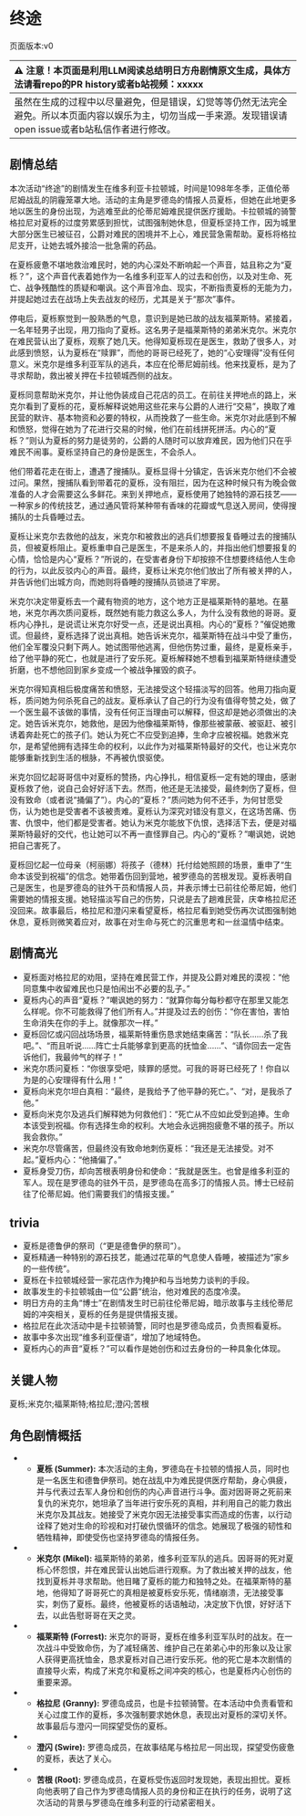 # 终途
页面版本:v0
 

| :warning: 注意！本页面是利用LLM阅读总结明日方舟剧情原文生成，具体方法请看repo的PR history或者b站视频：xxxxx           |
|:----------------------------|
| 虽然在生成的过程中以尽量避免，但是错误，幻觉等等仍然无法完全避免。所以本页面内容以娱乐为主，切勿当成一手来源。发现错误请open issue或者b站私信作者进行修改。|



## 剧情总结
本次活动“终途”的剧情发生在维多利亚卡拉顿城，时间是1098年冬季，正值伦蒂尼姆战乱的阴霾笼罩大地。活动的主角是罗德岛的情报人员夏栎，但她在此地更多地以医生的身份出现，为逃难至此的伦蒂尼姆难民提供医疗援助。卡拉顿城的骑警格拉尼对夏栎的过度劳累感到担忧，试图强制她休息，但夏栎坚持工作，因为城里大部分医生已被征召，公爵对难民的困境并不上心，难民营急需帮助。夏栎将格拉尼支开，让她去城外接洽一批急需的药品。

在夏栎疲惫不堪地救治难民时，她的内心深处不断响起一个声音，姑且称之为“夏栎？”，这个声音代表着她作为一名维多利亚军人的过去和创伤，以及对生命、死亡、战争残酷性的质疑和嘲讽。这个声音冷血、现实，不断指责夏栎的无能为力，并提起她过去在战场上失去战友的经历，尤其是关于“那次”事件。

停电后，夏栎察觉到一股熟悉的气息，意识到是她已故的战友福莱斯特。紧接着，一名年轻男子出现，用刀指向了夏栎。这名男子是福莱斯特的弟弟米克尔。米克尔在难民营认出了夏栎，观察了她几天。他得知夏栎现在是医生，救助了很多人，对此感到愤怒，认为夏栎在“赎罪”，而他的哥哥已经死了，她的“心安理得”没有任何意义。米克尔是维多利亚军队的逃兵，本应在伦蒂尼姆前线。他来找夏栎，是为了寻求帮助，救出被关押在卡拉顿城西侧的战友。

夏栎同意帮助米克尔，并让他伪装成自己花店的员工。在前往关押地点的路上，米克尔看到了夏栎的花，夏栎解释说她用这些花来与公爵的人进行“交易”，换取了难民营的默许、基本物资和必要的特权，从而挽救了一些生命。米克尔对此感到不解和愤怒，觉得在她为了花进行交易的时候，他们在前线拼死拼活。内心的“夏栎？”则认为夏栎的努力是徒劳的，公爵的人随时可以放弃难民，因为他们只在乎难民不闹事。夏栎坚持自己的身份是医生，不会杀人。

他们带着花走在街上，遭遇了搜捕队。夏栎显得十分镇定，告诉米克尔他们不会被过问。果然，搜捕队看到带着花的夏栎，没有阻拦，因为在这种时候只有为晚会做准备的人才会需要这么多鲜花。来到关押地点，夏栎使用了她独特的源石技艺——一种家乡的传统技艺，通过通风管将某种带有香味的花瓣或气息送入房间，使得搜捕队的士兵昏睡过去。

夏栎让米克尔去救他的战友，米克尔和被救出的逃兵们想要报复昏睡过去的搜捕队员，但被夏栎阻止。夏栎重申自己是医生，不是来杀人的，并指出他们想要报复的心情，恰恰是内心“夏栎？”所说的，在受害者身份下却按捺不住想要终结他人生命的行为，以此反驳内心的声音。最终，夏栎让米克尔他们放出了所有被关押的人，并告诉他们出城方向，而她则将昏睡的搜捕队员锁进了牢房。

米克尔决定带夏栎去一个藏有物资的地方，这个地方正是福莱斯特的墓地。在墓地，米克尔再次质问夏栎，既然她有能力救这么多人，为什么没有救他的哥哥。夏栎内心挣扎，是说谎让米克尔好受一点，还是说出真相。内心的“夏栎？”催促她撒谎。但最终，夏栎选择了说出真相。她告诉米克尔，福莱斯特在战斗中受了重伤，他们全军覆没只剩下两人。她试图带他逃离，但他伤势过重，最终，是夏栎亲手，给了他平静的死亡，也就是进行了安乐死。夏栎解释她不想看到福莱斯特继续遭受折磨，也不想他回到家乡变成一个被战争摧毁的疯子。

米克尔得知真相后极度痛苦和愤怒，无法接受这个轻描淡写的回答。他用刀指向夏栎，质问她为何杀死自己的战友。夏栎承认了自己的行为没有值得夸赞之处，做了一个医生最不该做的事情，没有任何正当理由可以解释，但这却是她必须做出的决定。她告诉米克尔，她救他，是因为他像福莱斯特，像那些被蒙蔽、被驱赶、被引诱着奔赴死亡的孩子们。她认为死亡不应受到追捧，生命才应被祝福。她救米克尔，是希望他拥有选择生命的权利，以此作为对福莱斯特最好的交代，也让米克尔能够重新找到生活的根脉，不再被仇恨驱使。

米克尔回忆起哥哥信中对夏栎的赞扬，内心挣扎，相信夏栎一定有她的理由，感谢夏栎救了他，说自己会好好活下去。然而，他还是无法接受，最终刺伤了夏栎，但没有致命（或者说“捅偏了”）。内心的“夏栎？”质问她为何不还手，为何甘愿受伤，认为她也是受害者不该被责难。夏栎认为深究对错没有意义，在这场苦痛、伤害、仇恨中，他们都是受害者。她认为米克尔能放下仇恨，选择活下去，便是对福莱斯特最好的交代，也让她可以不再一直怪罪自己。内心的“夏栎？”嘲讽她，说她把自己害死了。

夏栎回忆起一位母亲（柯丽娜）将孩子（德林）托付给她照顾的场景，重申了“生命本该受到祝福”的信念。她带着伤回到营地，被罗德岛的苦根发现。夏栎表明自己是医生，也是罗德岛的驻外干员和情报人员，并表示博士已前往伦蒂尼姆，他们需要她的情报支援。她轻描淡写自己的伤势，只说是去了趟难民营，庆幸格拉尼还没回来。故事最后，格拉尼和澄闪来看望夏栎，格拉尼看到她受伤再次试图强制她休息，夏栎则微笑着应对，故事在对生命与死亡的沉重思考和一丝温情中结束。
## 剧情高光
- 夏栎面对格拉尼的劝阻，坚持在难民营工作，并提及公爵对难民的漠视：“他同意集中收留难民也只是怕闹出不必要的乱子。”
- 夏栎内心的声音“夏栎？”嘲讽她的努力：“就算你每分每秒都守在那里又能怎么样呢。你不可能救得了他们所有人。”并提及过去的创伤：“你在害怕，害怕生命消失在你的手上。就像那次一样。”
- 夏栎回忆或闪回战场场景，福莱斯特重伤恳求她结束痛苦：“队长......杀了我吧。”、“而且听说......阵亡士兵能够拿到更高的抚恤金......”、“请你回去一定告诉他们，我最帅气的样子！”
- 米克尔质问夏栎：“你很享受吧，赎罪的感觉。可我的哥哥已经死了！你自以为是的心安理得有什么用！”
- 夏栎向米克尔坦白真相：“最终，是我给予了他平静的死亡。”、“对，是我杀了他。”
- 夏栎向米克尔及逃兵们解释她为何救他们：“死亡从不应如此受到追捧。生命本该受到祝福。你有选择生命的权利。大地会永远拥抱疲惫不堪的孩子。所以我会救你。”
- 米克尔尽管痛苦，但最终没有致命地刺伤夏栎：“我还是无法接受。对不起。”夏栎内心：“他捅偏了。”
- 夏栎身受刀伤，却向苦根表明身份和使命：“我就是医生。也曾是维多利亚的军人。现在是罗德岛的驻外干员，是罗德岛在高多汀的情报人员。博士已经前往了伦蒂尼姆。他们需要我们的情报支援。”
## trivia
- 夏栎是德鲁伊的祭司（“更是德鲁伊的祭司”）。
- 夏栎精通一种特别的源石技艺，能通过花草的气息使人昏睡，被描述为“家乡的一些传统”。
- 夏栎在卡拉顿城经营一家花店作为掩护和与当地势力谈判的手段。
- 故事发生的卡拉顿城由一位“公爵”统治，他对难民的态度冷漠。
- 明日方舟的主角“博士”在剧情发生时已前往伦蒂尼姆，暗示故事与主线伦蒂尼姆的冲突相关，夏栎的任务是提供情报支援。
- 格拉尼在此次活动中是卡拉顿骑警，同时也是罗德岛成员，负责照看夏栎。
- 故事中多次出现“维多利亚俚语”，增加了地域特色。
- 夏栎内心的声音“夏栎？”可以看作是她创伤和过去身份的一种具象化体现。
## 关键人物
夏栎;米克尔;福莱斯特;格拉尼;澄闪;苦根
## 角色剧情概括
-   - **夏栎 (Summer):** 本次活动的主角，罗德岛在卡拉顿的情报人员，同时也是一名医生和德鲁伊祭司。她在战乱中为难民提供医疗帮助，身心俱疲，并与代表过去军人身份和创伤的内心声音进行斗争。面对因哥哥之死前来复仇的米克尔，她坦承了当年进行安乐死的真相，并利用自己的能力救出米克尔及其战友。她接受了米克尔因无法接受事实而造成的伤害，以行动诠释了她对生命的珍视和对打破仇恨循环的信念。她展现了极强的韧性和牺牲精神，即使受伤也坚持罗德岛的情报任务。
-   - **米克尔 (Mikel):** 福莱斯特的弟弟，维多利亚军队的逃兵。因哥哥的死对夏栎心怀怨恨，并在难民营认出她后进行观察。为了救出被关押的战友，他找到夏栎并寻求帮助。他目睹了夏栎的能力和独特之处。在福莱斯特的墓地，他得知了哥哥死亡的真相是被夏栎安乐死，情绪崩溃，无法接受事实，刺伤了夏栎。最终，他被夏栎的话语触动，决定放下仇恨，好好活下去，以此告慰哥哥在天之灵。
-   - **福莱斯特 (Forrest):** 米克尔的哥哥，夏栎在维多利亚军队时的战友。在一次战斗中受致命伤，为了减轻痛苦、维护自己在弟弟心中的形象以及让家人获得更高抚恤金，恳求夏栎对自己进行安乐死。他的死亡是本次剧情的直接导火索，构成了米克尔和夏栎之间冲突的核心，也是夏栎内心创伤的重要来源。
-   - **格拉尼 (Granny):** 罗德岛成员，也是卡拉顿骑警。在本活动中负责看管和关心过度工作的夏栎，多次强制要求她休息，表现出对夏栎的深切关怀。故事最后与澄闪一同探望受伤的夏栎。
-   - **澄闪 (Swire):** 罗德岛成员，在故事结尾与格拉尼一同出现，探望受伤疲惫的夏栎，表达了关心。
-   - **苦根 (Root):** 罗德岛成员，在夏栎受伤返回时发现她，表现出担忧。夏栎向他表明了自己作为罗德岛情报人员的身份和正在执行的任务，说明了这次活动的背景与罗德岛在维多利亚的行动紧密相关。